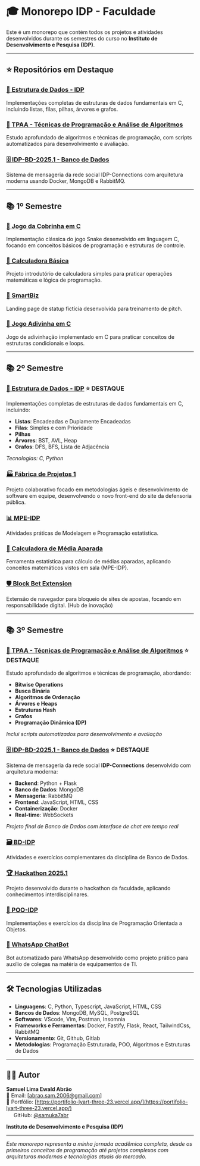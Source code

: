 # 🎓 Monorepo IDP - Faculdade

Este é um monorepo que contém todos os projetos e atividades desenvolvidos durante os semestres do curso no **Instituto de Desenvolvimento e Pesquisa (IDP)**.

---

## ⭐ Repositórios em Destaque

### [🧩 Estrutura de Dados - IDP](./2_semestre/Estrutura-de-Dados-IDP/)
Implementações completas de estruturas de dados fundamentais em C, incluindo listas, filas, pilhas, árvores e grafos.

### [🧠 TPAA - Técnicas de Programação e Análise de Algoritmos](./3_semestre/TPAA-IDP/)
Estudo aprofundado de algoritmos e técnicas de programação, com scripts automatizados para desenvolvimento e avaliação.

### [🗄️ IDP-BD-2025.1 - Banco de Dados](./3_semestre/IDP-BD-2025.1/)
Sistema de mensageria da rede social IDP-Connections com arquitetura moderna usando Docker, MongoDB e RabbitMQ.

---

## 📚 1º Semestre

### [🐍 Jogo da Cobrinha em C](./1_semestre/Jogo-da-cobrinha-c-/)
Implementação clássica do jogo Snake desenvolvido em linguagem C, focando em conceitos básicos de programação e estruturas de controle.

### [🧮 Calculadora Básica](./1_semestre/calculadora-basica/)
Projeto introdutório de calculadora simples para praticar operações matemáticas e lógica de programação.

### [💼 SmartBiz](./1_semestre/Smartbiz/)
Landing page de statup fictícia desenvolvida para treinamento de pitch.

### [🎯 Jogo Adivinha em C](./1_semestre/jogo-advinha-o-C/)
Jogo de adivinhação implementado em C para praticar conceitos de estruturas condicionais e loops.

---

## 📚 2º Semestre

### [🧩 Estrutura de Dados - IDP](./2_semestre/Estrutura-de-Dados-IDP/) ⭐ **DESTAQUE**
Implementações completas de estruturas de dados fundamentais em C, incluindo:
- **Listas**: Encadeadas e Duplamente Encadeadas
- **Filas**: Simples e com Prioridade  
- **Pilhas**
- **Árvores**: BST, AVL, Heap
- **Grafos**: DFS, BFS, Lista de Adjacência

*Tecnologias: C, Python*

### [🏭 Fábrica de Projetos 1](./2_semestre/FabricaDeProjetos1/)
Projeto colaborativo focado em metodologias ágeis e desenvolvimento de software em equipe, desenvolvendo o novo front-end do site da defensoria pública.

### [📊 MPE-IDP](./2_semestre/MPE-IDP/)
Atividades práticas de Modelagem e Programação estatística.

### [🧮 Calculadora de Média Aparada](./2_semestre/calculadora-de-media-aparada/)
Ferramenta estatística para cálculo de médias aparadas, aplicando conceitos matemáticos vistos em sala (MPE-IDP).

### [🛡️ Block Bet Extension](./2_semestre/Block-Bet_Extension/)
Extensão de navegador para bloqueio de sites de apostas, focando em responsabilidade digital. (Hub de inovação)

---

## 📚 3º Semestre

### [🧠 TPAA - Técnicas de Programação e Análise de Algoritmos](./3_semestre/TPAA-IDP/) ⭐ **DESTAQUE**
Estudo aprofundado de algoritmos e técnicas de programação, abordando:
- **Bitwise Operations**
- **Busca Binária**
- **Algoritmos de Ordenação**
- **Árvores e Heaps**
- **Estruturas Hash**
- **Grafos**
- **Programação Dinâmica (DP)**

*Inclui scripts automatizados para desenvolvimento e avaliação*

### [🗄️ IDP-BD-2025.1 - Banco de Dados](./3_semestre/IDP-BD-2025.1/) ⭐ **DESTAQUE**
Sistema de mensageria da rede social **IDP-Connections** desenvolvido com arquitetura moderna:
- **Backend**: Python + Flask
- **Banco de Dados**: MongoDB
- **Mensageria**: RabbitMQ
- **Frontend**: JavaScript, HTML, CSS
- **Containerização**: Docker
- **Real-time**: WebSockets

*Projeto final de Banco de Dados com interface de chat em tempo real*

### [🗃️ BD-IDP](./3_semestre/BD-IDP/)
Atividades e exercícios complementares da disciplina de Banco de Dados.

### [🏆 Hackathon 2025.1](./3_semestre/Hackathon-2025.1/)
Projeto desenvolvido durante o hackathon da faculdade, aplicando conhecimentos interdisciplinares.

### [🎯 POO-IDP](./3_semestre/POO-IDP/)
Implementações e exercícios da disciplina de Programação Orientada a Objetos.

### [🤖 WhatsApp ChatBot](./3_semestre/Whatsapp-ChatBot/)
Bot automatizado para WhatsApp desenvolvido como projeto prático para auxílio de colegas na matéria de equipamentos de TI.

---

## 🛠️ Tecnologias Utilizadas

- **Linguagens**: C, Python, Typescript, JavaScript, HTML, CSS
- **Bancos de Dados**: MongoDB, MySQL, PostgreSQL
- **Softwares**: VScode, Vim, Postman, Insomnia
- **Frameworks e Ferramentas**: Docker, Fastify, Flask, React, TailwindCss, RabbitMQ
- **Versionamento**: Git, Github, Gitlab
- **Metodologias**: Programação Estruturada, POO, Algoritmos e Estruturas de Dados

---

## 👨‍💻 Autor

**Samuel Lima Ewald Abrão**  
📧 Email: [abrao.sam.2006@gmail.com]  
🔗 Portfólio: [https://portifolio-lyart-three-23.vercel.app/](https://portifolio-lyart-three-23.vercel.app/)  
<img src="https://github.githubassets.com/images/modules/logos_page/GitHub-Mark.png" width="16" height="16"> GitHub: [@samuka7abr](https://github.com/samuka7abr)

**Instituto de Desenvolvimento e Pesquisa (IDP)**

---

*Este monorepo representa a minha jornada acadêmica completa, desde os primeiros conceitos de programação até projetos complexos com arquiteturas modernas e tecnologias atuais do mercado.* 